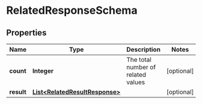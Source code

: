 # RelatedResponseSchema

## Properties
Name | Type | Description | Notes
------------ | ------------- | ------------- | -------------
**count** | **Integer** | The total number of related values |  [optional]
**result** | [**List&lt;RelatedResultResponse&gt;**](RelatedResultResponse.md) |  |  [optional]
